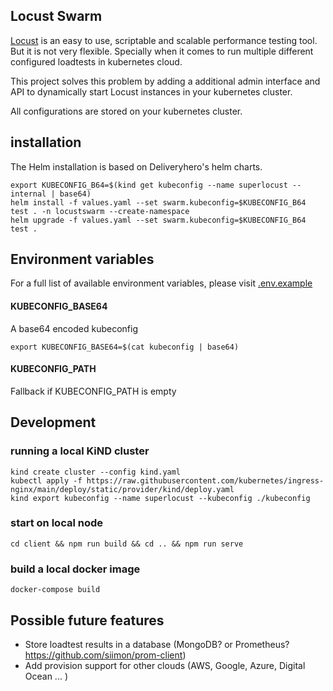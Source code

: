 
## Locust Swarm
[Locust](https://www.locust.io) is an easy to use, scriptable and scalable performance testing tool. But it is not very flexible. Specially when it comes to run multiple different configured loadtests in kubernetes cloud. 

This project solves this problem by adding a additional admin interface and API to dynamically start Locust instances in your kubernetes cluster.

All configurations are stored on your kubernetes cluster. 

## installation
The Helm installation is based on Deliveryhero's helm charts. 

```
export KUBECONFIG_B64=$(kind get kubeconfig --name superlocust --internal | base64)
helm install -f values.yaml --set swarm.kubeconfig=$KUBECONFIG_B64 test . -n locustswarm --create-namespace
helm upgrade -f values.yaml --set swarm.kubeconfig=$KUBECONFIG_B64 test .
```

## Environment variables
For a full list of available environment variables, please visit [.env.example](.env.example)

#### KUBECONFIG_BASE64 
A base64 encoded kubeconfig 
```
export KUBECONFIG_BASE64=$(cat kubeconfig | base64)
```
#### KUBECONFIG_PATH
Fallback if KUBECONFIG_PATH is empty

## Development 
### running a local KiND cluster
```
kind create cluster --config kind.yaml
kubectl apply -f https://raw.githubusercontent.com/kubernetes/ingress-nginx/main/deploy/static/provider/kind/deploy.yaml
kind export kubeconfig --name superlocust --kubeconfig ./kubeconfig
```

### start on local node
```
cd client && npm run build && cd .. && npm run serve
```

### build a local docker image
```
docker-compose build
``` 

## Possible future features
- Store loadtest results in a database (MongoDB? or Prometheus? https://github.com/siimon/prom-client)
- Add provision support for other clouds (AWS, Google, Azure, Digital Ocean ... )


